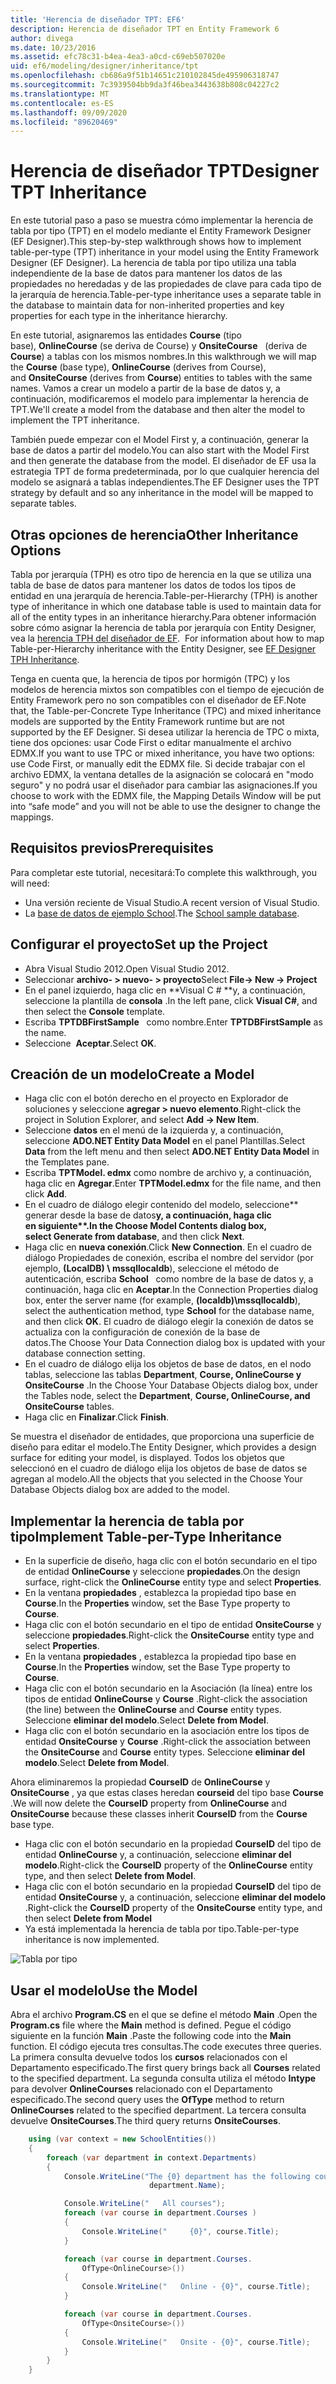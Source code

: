 ```yaml
---
title: 'Herencia de diseñador TPT: EF6'
description: Herencia de diseñador TPT en Entity Framework 6
author: divega
ms.date: 10/23/2016
ms.assetid: efc78c31-b4ea-4ea3-a0cd-c69eb507020e
uid: ef6/modeling/designer/inheritance/tpt
ms.openlocfilehash: cb686a9f51b14651c210102845de495906318747
ms.sourcegitcommit: 7c3939504bb9da3f46bea3443638b808c04227c2
ms.translationtype: MT
ms.contentlocale: es-ES
ms.lasthandoff: 09/09/2020
ms.locfileid: "89620469"
---
```

# <a name="designer-tpt-inheritance"></a><span data-ttu-id="5729b-103">Herencia de diseñador TPT</span><span class="sxs-lookup"><span data-stu-id="5729b-103">Designer TPT Inheritance</span></span>
<span data-ttu-id="5729b-104">En este tutorial paso a paso se muestra cómo implementar la herencia de tabla por tipo (TPT) en el modelo mediante el Entity Framework Designer (EF Designer).</span><span class="sxs-lookup"><span data-stu-id="5729b-104">This step-by-step walkthrough shows how to implement table-per-type (TPT) inheritance in your model using the Entity Framework Designer (EF Designer).</span></span> <span data-ttu-id="5729b-105">La herencia de tabla por tipo utiliza una tabla independiente de la base de datos para mantener los datos de las propiedades no heredadas y de las propiedades de clave para cada tipo de la jerarquía de herencia.</span><span class="sxs-lookup"><span data-stu-id="5729b-105">Table-per-type inheritance uses a separate table in the database to maintain data for non-inherited properties and key properties for each type in the inheritance hierarchy.</span></span>

<span data-ttu-id="5729b-106">En este tutorial, asignaremos las entidades **Course** (tipo base), **OnlineCourse** (se deriva de Course) y **OnsiteCourse**   (deriva de **Course**) a tablas con los mismos nombres.</span><span class="sxs-lookup"><span data-stu-id="5729b-106">In this walkthrough we will map the **Course** (base type), **OnlineCourse** (derives from Course), and **OnsiteCourse** (derives from **Course**) entities to tables with the same names.</span></span> <span data-ttu-id="5729b-107">Vamos a crear un modelo a partir de la base de datos y, a continuación, modificaremos el modelo para implementar la herencia de TPT.</span><span class="sxs-lookup"><span data-stu-id="5729b-107">We'll create a model from the database and then alter the model to implement the TPT inheritance.</span></span>

<span data-ttu-id="5729b-108">También puede empezar con el Model First y, a continuación, generar la base de datos a partir del modelo.</span><span class="sxs-lookup"><span data-stu-id="5729b-108">You can also start with the Model First and then generate the database from the model.</span></span> <span data-ttu-id="5729b-109">El diseñador de EF usa la estrategia TPT de forma predeterminada, por lo que cualquier herencia del modelo se asignará a tablas independientes.</span><span class="sxs-lookup"><span data-stu-id="5729b-109">The EF Designer uses the TPT strategy by default and so any inheritance in the model will be mapped to separate tables.</span></span>

## <a name="other-inheritance-options"></a><span data-ttu-id="5729b-110">Otras opciones de herencia</span><span class="sxs-lookup"><span data-stu-id="5729b-110">Other Inheritance Options</span></span>

<span data-ttu-id="5729b-111">Tabla por jerarquía (TPH) es otro tipo de herencia en la que se utiliza una tabla de base de datos para mantener los datos de todos los tipos de entidad en una jerarquía de herencia.</span><span class="sxs-lookup"><span data-stu-id="5729b-111">Table-per-Hierarchy (TPH) is another type of inheritance in which one database table is used to maintain data for all of the entity types in an inheritance hierarchy.</span></span><span data-ttu-id="5729b-112">Para obtener información sobre cómo asignar la herencia de tabla por jerarquía con Entity Designer, vea la [herencia TPH del diseñador de EF](xref:ef6/modeling/designer/inheritance/tph).</span><span class="sxs-lookup"><span data-stu-id="5729b-112">  For information about how to map Table-per-Hierarchy inheritance with the Entity Designer, see [EF Designer TPH Inheritance](xref:ef6/modeling/designer/inheritance/tph).</span></span> 

<span data-ttu-id="5729b-113">Tenga en cuenta que, la herencia de tipos por hormigón (TPC) y los modelos de herencia mixtos son compatibles con el tiempo de ejecución de Entity Framework pero no son compatibles con el diseñador de EF.</span><span class="sxs-lookup"><span data-stu-id="5729b-113">Note that, the Table-per-Concrete Type Inheritance (TPC) and mixed inheritance models are supported by the Entity Framework runtime but are not supported by the EF Designer.</span></span> <span data-ttu-id="5729b-114">Si desea utilizar la herencia de TPC o mixta, tiene dos opciones: usar Code First o editar manualmente el archivo EDMX.</span><span class="sxs-lookup"><span data-stu-id="5729b-114">If you want to use TPC or mixed inheritance, you have two options: use Code First, or manually edit the EDMX file.</span></span> <span data-ttu-id="5729b-115">Si decide trabajar con el archivo EDMX, la ventana detalles de la asignación se colocará en "modo seguro" y no podrá usar el diseñador para cambiar las asignaciones.</span><span class="sxs-lookup"><span data-stu-id="5729b-115">If you choose to work with the EDMX file, the Mapping Details Window will be put into “safe mode” and you will not be able to use the designer to change the mappings.</span></span>

## <a name="prerequisites"></a><span data-ttu-id="5729b-116">Requisitos previos</span><span class="sxs-lookup"><span data-stu-id="5729b-116">Prerequisites</span></span>

<span data-ttu-id="5729b-117">Para completar este tutorial, necesitará:</span><span class="sxs-lookup"><span data-stu-id="5729b-117">To complete this walkthrough, you will need:</span></span>

- <span data-ttu-id="5729b-118">Una versión reciente de Visual Studio.</span><span class="sxs-lookup"><span data-stu-id="5729b-118">A recent version of Visual Studio.</span></span>
- <span data-ttu-id="5729b-119">La [base de datos de ejemplo School](xref:ef6/resources/school-database).</span><span class="sxs-lookup"><span data-stu-id="5729b-119">The [School sample database](xref:ef6/resources/school-database).</span></span>

## <a name="set-up-the-project"></a><span data-ttu-id="5729b-120">Configurar el proyecto</span><span class="sxs-lookup"><span data-stu-id="5729b-120">Set up the Project</span></span>

-   <span data-ttu-id="5729b-121">Abra Visual Studio 2012.</span><span class="sxs-lookup"><span data-stu-id="5729b-121">Open Visual Studio 2012.</span></span>
-   <span data-ttu-id="5729b-122">Seleccionar **archivo- &gt; nuevo- &gt; proyecto**</span><span class="sxs-lookup"><span data-stu-id="5729b-122">Select **File-&gt; New -&gt; Project**</span></span>
-   <span data-ttu-id="5729b-123">En el panel izquierdo, haga clic en \*\*Visual C \# \*\*y, a continuación, seleccione la plantilla de **consola** .</span><span class="sxs-lookup"><span data-stu-id="5729b-123">In the left pane, click **Visual C\#**, and then select the **Console** template.</span></span>
-   <span data-ttu-id="5729b-124">Escriba **TPTDBFirstSample**   como nombre.</span><span class="sxs-lookup"><span data-stu-id="5729b-124">Enter **TPTDBFirstSample** as the name.</span></span>
-   <span data-ttu-id="5729b-125">Seleccione  **Aceptar**.</span><span class="sxs-lookup"><span data-stu-id="5729b-125">Select **OK**.</span></span>

## <a name="create-a-model"></a><span data-ttu-id="5729b-126">Creación de un modelo</span><span class="sxs-lookup"><span data-stu-id="5729b-126">Create a Model</span></span>

-   <span data-ttu-id="5729b-127">Haga clic con el botón derecho en el proyecto en Explorador de soluciones y seleccione **agregar &gt; nuevo elemento**.</span><span class="sxs-lookup"><span data-stu-id="5729b-127">Right-click the project in Solution Explorer, and select **Add -&gt; New Item**.</span></span>
-   <span data-ttu-id="5729b-128">Seleccione **datos** en el menú de la izquierda y, a continuación, seleccione **ADO.NET Entity Data Model** en el panel Plantillas.</span><span class="sxs-lookup"><span data-stu-id="5729b-128">Select **Data** from the left menu and then select **ADO.NET Entity Data Model** in the Templates pane.</span></span>
-   <span data-ttu-id="5729b-129">Escriba **TPTModel. edmx** como nombre de archivo y, a continuación, haga clic en **Agregar**.</span><span class="sxs-lookup"><span data-stu-id="5729b-129">Enter **TPTModel.edmx** for the file name, and then click **Add**.</span></span>
-   <span data-ttu-id="5729b-130">En el cuadro de diálogo elegir contenido del modelo, seleccione\*\*   generar desde la base de datos**y, a continuación, haga clic en **siguiente\*\*.</span><span class="sxs-lookup"><span data-stu-id="5729b-130">In the Choose Model Contents dialog box, select** Generate from database**, and then click **Next**.</span></span>
-   <span data-ttu-id="5729b-131">Haga clic en **nueva conexión**.</span><span class="sxs-lookup"><span data-stu-id="5729b-131">Click **New Connection**.</span></span>
    <span data-ttu-id="5729b-132">En el cuadro de diálogo Propiedades de conexión, escriba el nombre del servidor (por ejemplo, **(LocalDB) \\ mssqllocaldb**), seleccione el método de autenticación, escriba **School**   como nombre de la base de datos y, a continuación, haga clic en **Aceptar**.</span><span class="sxs-lookup"><span data-stu-id="5729b-132">In the Connection Properties dialog box, enter the server name (for example, **(localdb)\\mssqllocaldb**), select the authentication method, type **School** for the database name, and then click **OK**.</span></span>
    <span data-ttu-id="5729b-133">El cuadro de diálogo elegir la conexión de datos se actualiza con la configuración de conexión de la base de datos.</span><span class="sxs-lookup"><span data-stu-id="5729b-133">The Choose Your Data Connection dialog box is updated with your database connection setting.</span></span>
-   <span data-ttu-id="5729b-134">En el cuadro de diálogo elija los objetos de base de datos, en el nodo tablas, seleccione las tablas **Department**, **Course, OnlineCourse y OnsiteCourse** .</span><span class="sxs-lookup"><span data-stu-id="5729b-134">In the Choose Your Database Objects dialog box, under the Tables node, select the **Department**, **Course, OnlineCourse, and OnsiteCourse** tables.</span></span>
-   <span data-ttu-id="5729b-135">Haga clic en **Finalizar**.</span><span class="sxs-lookup"><span data-stu-id="5729b-135">Click **Finish**.</span></span>

<span data-ttu-id="5729b-136">Se muestra el diseñador de entidades, que proporciona una superficie de diseño para editar el modelo.</span><span class="sxs-lookup"><span data-stu-id="5729b-136">The Entity Designer, which provides a design surface for editing your model, is displayed.</span></span> <span data-ttu-id="5729b-137">Todos los objetos que seleccionó en el cuadro de diálogo elija los objetos de base de datos se agregan al modelo.</span><span class="sxs-lookup"><span data-stu-id="5729b-137">All the objects that you selected in the Choose Your Database Objects dialog box are added to the model.</span></span>

## <a name="implement-table-per-type-inheritance"></a><span data-ttu-id="5729b-138">Implementar la herencia de tabla por tipo</span><span class="sxs-lookup"><span data-stu-id="5729b-138">Implement Table-per-Type Inheritance</span></span>

-   <span data-ttu-id="5729b-139">En la superficie de diseño, haga clic con el botón secundario en el tipo de entidad **OnlineCourse** y seleccione **propiedades**.</span><span class="sxs-lookup"><span data-stu-id="5729b-139">On the design surface, right-click the **OnlineCourse** entity type and select **Properties**.</span></span>
-   <span data-ttu-id="5729b-140">En la ventana **propiedades** , establezca la propiedad tipo base en **Course**.</span><span class="sxs-lookup"><span data-stu-id="5729b-140">In the **Properties** window, set the Base Type property to **Course**.</span></span>
-   <span data-ttu-id="5729b-141">Haga clic con el botón secundario en el tipo de entidad **OnsiteCourse** y seleccione **propiedades**.</span><span class="sxs-lookup"><span data-stu-id="5729b-141">Right-click the **OnsiteCourse** entity type and select **Properties**.</span></span>
-   <span data-ttu-id="5729b-142">En la ventana **propiedades** , establezca la propiedad tipo base en **Course**.</span><span class="sxs-lookup"><span data-stu-id="5729b-142">In the **Properties** window, set the Base Type property to **Course**.</span></span>
-   <span data-ttu-id="5729b-143">Haga clic con el botón secundario en la Asociación (la línea) entre los tipos de entidad **OnlineCourse** y **Course** .</span><span class="sxs-lookup"><span data-stu-id="5729b-143">Right-click the association (the line) between the **OnlineCourse** and **Course** entity types.</span></span>
    <span data-ttu-id="5729b-144">Seleccione **eliminar del modelo**.</span><span class="sxs-lookup"><span data-stu-id="5729b-144">Select **Delete from Model**.</span></span>
-   <span data-ttu-id="5729b-145">Haga clic con el botón secundario en la asociación entre los tipos de entidad **OnsiteCourse** y **Course** .</span><span class="sxs-lookup"><span data-stu-id="5729b-145">Right-click the association between the **OnsiteCourse** and **Course** entity types.</span></span>
    <span data-ttu-id="5729b-146">Seleccione **eliminar del modelo**.</span><span class="sxs-lookup"><span data-stu-id="5729b-146">Select **Delete from Model**.</span></span>

<span data-ttu-id="5729b-147">Ahora eliminaremos la propiedad **CourseID** de **OnlineCourse** y **OnsiteCourse** , ya que estas clases heredan **courseid** del tipo base **Course** .</span><span class="sxs-lookup"><span data-stu-id="5729b-147">We will now delete the **CourseID** property from **OnlineCourse** and **OnsiteCourse** because these classes inherit **CourseID** from the **Course** base type.</span></span>

-   <span data-ttu-id="5729b-148">Haga clic con el botón secundario en la propiedad **CourseID** del tipo de entidad **OnlineCourse** y, a continuación, seleccione **eliminar del modelo**.</span><span class="sxs-lookup"><span data-stu-id="5729b-148">Right-click the **CourseID** property of the **OnlineCourse** entity type, and then select **Delete from Model**.</span></span>
-   <span data-ttu-id="5729b-149">Haga clic con el botón secundario en la propiedad **CourseID** del tipo de entidad **OnsiteCourse** y, a continuación, seleccione **eliminar del modelo** .</span><span class="sxs-lookup"><span data-stu-id="5729b-149">Right-click the **CourseID** property of the **OnsiteCourse** entity type, and then select **Delete from Model**</span></span>
-   <span data-ttu-id="5729b-150">Ya está implementada la herencia de tabla por tipo.</span><span class="sxs-lookup"><span data-stu-id="5729b-150">Table-per-type inheritance is now implemented.</span></span>

![Tabla por tipo](~/ef6/media/tpt.png)

## <a name="use-the-model"></a><span data-ttu-id="5729b-152">Usar el modelo</span><span class="sxs-lookup"><span data-stu-id="5729b-152">Use the Model</span></span>

<span data-ttu-id="5729b-153">Abra el archivo **Program.CS** en el que se define el método **Main** .</span><span class="sxs-lookup"><span data-stu-id="5729b-153">Open the **Program.cs** file where the **Main** method is defined.</span></span> <span data-ttu-id="5729b-154">Pegue el código siguiente en la función **Main** .</span><span class="sxs-lookup"><span data-stu-id="5729b-154">Paste the following code into the **Main** function.</span></span> <span data-ttu-id="5729b-155">El código ejecuta tres consultas.</span><span class="sxs-lookup"><span data-stu-id="5729b-155">The code executes three queries.</span></span> <span data-ttu-id="5729b-156">La primera consulta devuelve todos los **cursos** relacionados con el Departamento especificado.</span><span class="sxs-lookup"><span data-stu-id="5729b-156">The first query brings back all **Courses** related to the specified department.</span></span> <span data-ttu-id="5729b-157">La segunda consulta utiliza el método **Intype** para devolver **OnlineCourses** relacionado con el Departamento especificado.</span><span class="sxs-lookup"><span data-stu-id="5729b-157">The second query uses the **OfType** method to return **OnlineCourses** related to the specified department.</span></span> <span data-ttu-id="5729b-158">La tercera consulta devuelve **OnsiteCourses**.</span><span class="sxs-lookup"><span data-stu-id="5729b-158">The third query returns **OnsiteCourses**.</span></span>

``` csharp
    using (var context = new SchoolEntities())
    {
        foreach (var department in context.Departments)
        {
            Console.WriteLine("The {0} department has the following courses:",
                               department.Name);

            Console.WriteLine("   All courses");
            foreach (var course in department.Courses )
            {
                Console.WriteLine("     {0}", course.Title);
            }

            foreach (var course in department.Courses.
                OfType<OnlineCourse>())
            {
                Console.WriteLine("   Online - {0}", course.Title);
            }

            foreach (var course in department.Courses.
                OfType<OnsiteCourse>())
            {
                Console.WriteLine("   Onsite - {0}", course.Title);
            }
        }
    }
```
